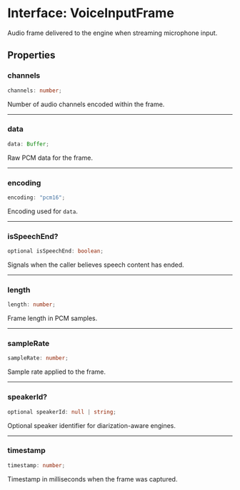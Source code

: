 # Interface: VoiceInputFrame

Audio frame delivered to the engine when streaming microphone input.

## Properties

### channels

```ts
channels: number;
```

Number of audio channels encoded within the frame.

***

### data

```ts
data: Buffer;
```

Raw PCM data for the frame.

***

### encoding

```ts
encoding: "pcm16";
```

Encoding used for `data`.

***

### isSpeechEnd?

```ts
optional isSpeechEnd: boolean;
```

Signals when the caller believes speech content has ended.

***

### length

```ts
length: number;
```

Frame length in PCM samples.

***

### sampleRate

```ts
sampleRate: number;
```

Sample rate applied to the frame.

***

### speakerId?

```ts
optional speakerId: null | string;
```

Optional speaker identifier for diarization-aware engines.

***

### timestamp

```ts
timestamp: number;
```

Timestamp in milliseconds when the frame was captured.
